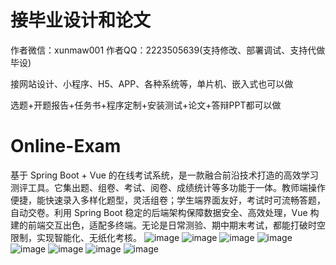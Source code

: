 # 接毕业设计和论文
作者微信：xunmaw001  作者QQ：2223505639(支持修改、部署调试、支持代做毕设)

接网站设计、小程序、H5、APP、各种系统等，单片机、嵌入式也可以做

选题+开题报告+任务书+程序定制+安装测试+论文+答辩PPT都可以做
# Online-Exam
基于 Spring Boot + Vue 的在线考试系统，是一款融合前沿技术打造的高效学习测评工具。它集出题、组卷、考试、阅卷、成绩统计等多功能于一体。教师端操作便捷，能快速录入多样化题型，灵活组卷；学生端界面友好，考试时可流畅答题，自动交卷。利用 Spring Boot 稳定的后端架构保障数据安全、高效处理，Vue 构建的前端交互出色，适配多终端。无论是日常测验、期中期末考试，都能打破时空限制，实现智能化、无纸化考核。 
![image](https://github.com/user-attachments/assets/52ec1f74-ddf9-4931-9114-bce90e366377)
![image](https://github.com/user-attachments/assets/e3afaa0c-7723-4a0f-af4e-98e87d60ff13)
![image](https://github.com/user-attachments/assets/ad11c8f9-e00e-4b99-8f93-918a943318e9)
![image](https://github.com/user-attachments/assets/83cbb163-923a-4526-8799-0b41e4180c74)
![image](https://github.com/user-attachments/assets/6452aeac-8dbb-4234-89f4-da73d589dce4)
![image](https://github.com/user-attachments/assets/bdf3052d-3dc7-43a8-a0f7-cb234a39fd6b)
![image](https://github.com/user-attachments/assets/4d26144e-616f-47de-a23e-f3d7c50e0512)
![image](https://github.com/user-attachments/assets/516e7915-b9b2-42ae-b709-859d2dd37ac6)
